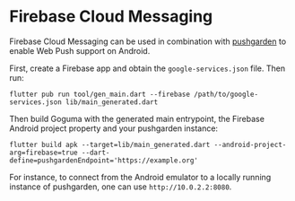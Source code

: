 # Firebase Cloud Messaging

Firebase Cloud Messaging can be used in combination with [pushgarden] to enable
Web Push support on Android.

First, create a Firebase app and obtain the `google-services.json` file. Then
run:

    flutter pub run tool/gen_main.dart --firebase /path/to/google-services.json lib/main_generated.dart

Then build Goguma with the generated main entrypoint, the Firebase Android
project property and your pushgarden instance:

    flutter build apk --target=lib/main_generated.dart --android-project-arg=firebase=true --dart-define=pushgardenEndpoint='https://example.org'

For instance, to connect from the Android emulator to a locally running
instance of pushgarden, one can use `http://10.0.2.2:8080`.

[pushgarden]: https://git.sr.ht/~emersion/pushgarden
